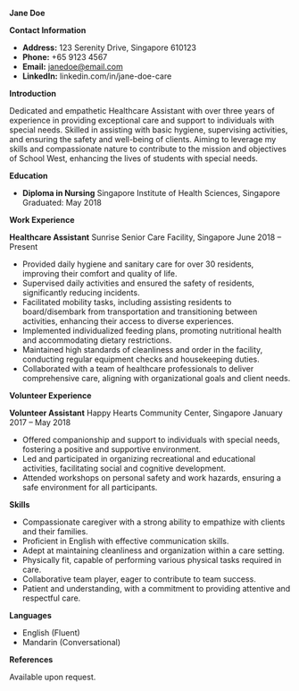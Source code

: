 **Jane Doe**

**Contact Information**

- **Address:** 123 Serenity Drive, Singapore 610123
- **Phone:** +65 9123 4567
- **Email:** janedoe@email.com
- **LinkedIn:** linkedin.com/in/jane-doe-care

**Introduction**

Dedicated and empathetic Healthcare Assistant with over three years of experience in providing exceptional care and support to individuals with special needs. Skilled in assisting with basic hygiene, supervising activities, and ensuring the safety and well-being of clients. Aiming to leverage my skills and compassionate nature to contribute to the mission and objectives of School West, enhancing the lives of students with special needs.

**Education**

- **Diploma in Nursing**
  Singapore Institute of Health Sciences, Singapore
  Graduated: May 2018

**Work Experience**

**Healthcare Assistant**
Sunrise Senior Care Facility, Singapore
June 2018 – Present

- Provided daily hygiene and sanitary care for over 30 residents, improving their comfort and quality of life.
- Supervised daily activities and ensured the safety of residents, significantly reducing incidents.
- Facilitated mobility tasks, including assisting residents to board/disembark from transportation and transitioning between activities, enhancing their access to diverse experiences.
- Implemented individualized feeding plans, promoting nutritional health and accommodating dietary restrictions.
- Maintained high standards of cleanliness and order in the facility, conducting regular equipment checks and housekeeping duties.
- Collaborated with a team of healthcare professionals to deliver comprehensive care, aligning with organizational goals and client needs.

**Volunteer Experience**

**Volunteer Assistant**
Happy Hearts Community Center, Singapore
January 2017 – May 2018

- Offered companionship and support to individuals with special needs, fostering a positive and supportive environment.
- Led and participated in organizing recreational and educational activities, facilitating social and cognitive development.
- Attended workshops on personal safety and work hazards, ensuring a safe environment for all participants.

**Skills**

- Compassionate caregiver with a strong ability to empathize with clients and their families.
- Proficient in English with effective communication skills.
- Adept at maintaining cleanliness and organization within a care setting.
- Physically fit, capable of performing various physical tasks required in care.
- Collaborative team player, eager to contribute to team success.
- Patient and understanding, with a commitment to providing attentive and respectful care.

**Languages**

- English (Fluent)
- Mandarin (Conversational)

**References**

Available upon request.